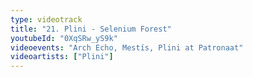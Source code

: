 ```yaml
---
type: videotrack
title: "21. Plini - Selenium Forest"
youtubeId: "0XqSRw_yS9k"
videoevents: "Arch Echo, Mestís, Plini at Patronaat"
videoartists: ["Plini"]
---
```

